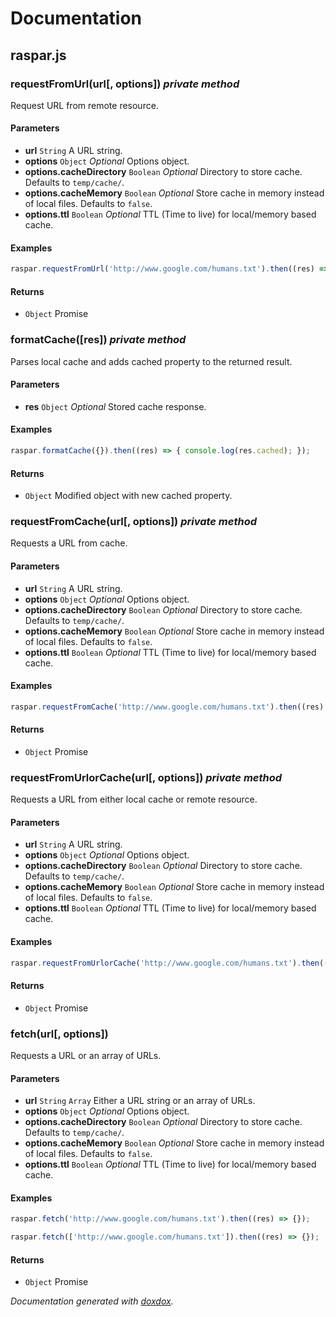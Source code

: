 # Documentation


## raspar.js


### requestFromUrl(url[, options])  *private method*

Request URL from remote resource.




#### Parameters

- **url** `String`   A URL string.
- **options** `Object`  *Optional* Options object.
- **options.cacheDirectory** `Boolean`  *Optional* Directory to store cache. Defaults to `temp/cache/`.
- **options.cacheMemory** `Boolean`  *Optional* Store cache in memory instead of local files. Defaults to `false`.
- **options.ttl** `Boolean`  *Optional* TTL (Time to live) for local/memory based cache.




#### Examples

```javascript
raspar.requestFromUrl('http://www.google.com/humans.txt').then((res) => {});
```


#### Returns


- `Object`   Promise



### formatCache([res])  *private method*

Parses local cache and adds cached property to the returned result.




#### Parameters

- **res** `Object`  *Optional* Stored cache response.




#### Examples

```javascript
raspar.formatCache({}).then((res) => { console.log(res.cached); });
```


#### Returns


- `Object`   Modified object with new cached property.



### requestFromCache(url[, options])  *private method*

Requests a URL from cache.




#### Parameters

- **url** `String`   A URL string.
- **options** `Object`  *Optional* Options object.
- **options.cacheDirectory** `Boolean`  *Optional* Directory to store cache. Defaults to `temp/cache/`.
- **options.cacheMemory** `Boolean`  *Optional* Store cache in memory instead of local files. Defaults to `false`.
- **options.ttl** `Boolean`  *Optional* TTL (Time to live) for local/memory based cache.




#### Examples

```javascript
raspar.requestFromCache('http://www.google.com/humans.txt').then((res) => {});
```


#### Returns


- `Object`   Promise



### requestFromUrlorCache(url[, options])  *private method*

Requests a URL from either local cache or remote resource.




#### Parameters

- **url** `String`   A URL string.
- **options** `Object`  *Optional* Options object.
- **options.cacheDirectory** `Boolean`  *Optional* Directory to store cache. Defaults to `temp/cache/`.
- **options.cacheMemory** `Boolean`  *Optional* Store cache in memory instead of local files. Defaults to `false`.
- **options.ttl** `Boolean`  *Optional* TTL (Time to live) for local/memory based cache.




#### Examples

```javascript
raspar.requestFromUrlorCache('http://www.google.com/humans.txt').then((res) => {});
```


#### Returns


- `Object`   Promise



### fetch(url[, options]) 

Requests a URL or an array of URLs.




#### Parameters

- **url** `String` `Array`   Either a URL string or an array of URLs.
- **options** `Object`  *Optional* Options object.
- **options.cacheDirectory** `Boolean`  *Optional* Directory to store cache. Defaults to `temp/cache/`.
- **options.cacheMemory** `Boolean`  *Optional* Store cache in memory instead of local files. Defaults to `false`.
- **options.ttl** `Boolean`  *Optional* TTL (Time to live) for local/memory based cache.




#### Examples

```javascript
raspar.fetch('http://www.google.com/humans.txt').then((res) => {});
```
```javascript
raspar.fetch(['http://www.google.com/humans.txt']).then((res) => {});
```


#### Returns


- `Object`   Promise




*Documentation generated with [doxdox](https://github.com/neogeek/doxdox).*
